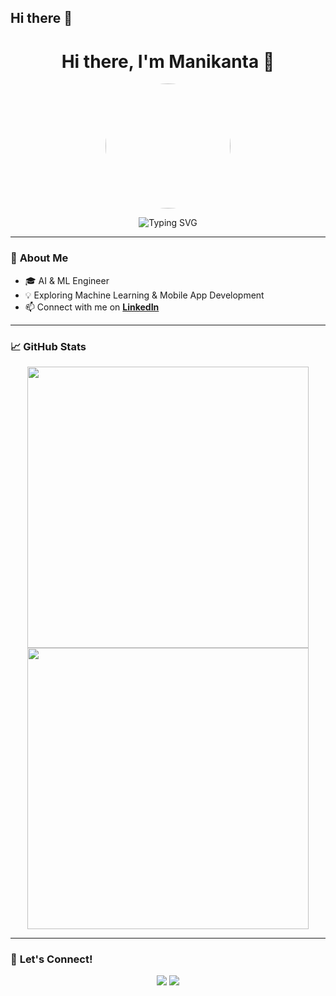 ## Hi there 👋
<h1 align="center">Hi there, I'm Manikanta 👋</h1>

<p align="center">
  <img src="https://media.licdn.com/dms/image/v2/D4E03AQEtnTo8RDmu5A/profile-displayphoto-shrink_800_800/0/1715760279597?e=1747267200&v=beta&t=wwBdlUKFTxfUmPe9QxZVNTGxaKP7w4SpnysNxtV4Qjg" width="200" style="border-radius: 50%;" />
</p>

<p align="center">
  <img src="https://readme-typing-svg.demolab.com?font=Fira+Code&pause=1000&color=F75C7E&width=435&lines=Welcome+to+my+GitHub!;I'm+a+passionate+developer;Exploring+AI+and+ML+projects" alt="Typing SVG" />
</p>

---

### 🚀 **About Me**
- 🎓 AI & ML Engineer  
- 💡 Exploring Machine Learning & Mobile App Development   
- 📫 Connect with me on **[LinkedIn](https://www.linkedin.com/in/manikanta-karuturi-048818259/)**  

---

### 📈 **GitHub Stats**
<p align="center">
  <img src="https://github-readme-stats.vercel.app/api?username=Manikanta-1234&show_icons=true&theme=radical" width="450px" />
  <img src="https://github-readme-streak-stats.herokuapp.com/?user=Manikanta-1234&theme=radical" width="450px" />
</p>

---

### 📣 **Let's Connect!**
<p align="center">
  <a href="https://github.com/Manikanta-1234"><img src="https://img.shields.io/github/followers/Manikanta-1234?label=Follow&style=social" /></a>
  <a href="https://www.linkedin.com/in/manikanta-karuturi-048818259/"><img src="https://img.shields.io/badge/LinkedIn-Connect-blue?style=flat-square&logo=linkedin"></a>
</p>  

